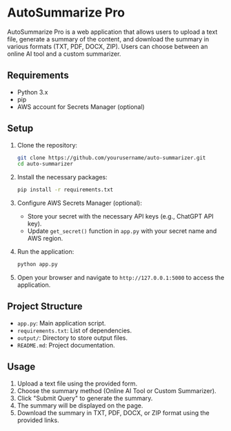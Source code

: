# AutoSummarize Pro

AutoSummarize Pro is a web application that allows users to upload a text file, generate a summary of the content, and download the summary in various formats (TXT, PDF, DOCX, ZIP). Users can choose between an online AI tool and a custom summarizer.

## Requirements

- Python 3.x
- pip
- AWS account for Secrets Manager (optional)

## Setup

1. Clone the repository:

    ```bash
    git clone https://github.com/yourusername/auto-summarizer.git
    cd auto-summarizer
    ```

2. Install the necessary packages:

    ```bash
    pip install -r requirements.txt
    ```

3. Configure AWS Secrets Manager (optional):
    - Store your secret with the necessary API keys (e.g., ChatGPT API key).
    - Update `get_secret()` function in `app.py` with your secret name and AWS region.

4. Run the application:

    ```bash
    python app.py
    ```

5. Open your browser and navigate to `http://127.0.0.1:5000` to access the application.

## Project Structure

- `app.py`: Main application script.
- `requirements.txt`: List of dependencies.
- `output/`: Directory to store output files.
- `README.md`: Project documentation.

## Usage

1. Upload a text file using the provided form.
2. Choose the summary method (Online AI Tool or Custom Summarizer).
3. Click "Submit Query" to generate the summary.
4. The summary will be displayed on the page.
5. Download the summary in TXT, PDF, DOCX, or ZIP format using the provided links.
